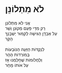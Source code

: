 # לֹא מִתְלוֹנֵן

אֲנִי לֹא מִתְלוֹנֵן\
רַק מִדֵּי פַּעַם מְקוֹנֵן וְשָׁר\
עַל אַבְדָן הַגִּישָׁה לְקִמּוּר יַשְׁבָנְךָ\
הַקַּר\
\
לִנְקֻדּוֹת הַזֵּעָה הַנּוֹבְעוֹת\
בְּמוֹרְדוֹת הָהָר\
וְלַחֲלוֹמוֹת שֶׁחָלַמְנוּ אָז\
עַל אוֹתוֹ מָחָר
